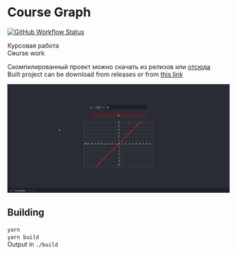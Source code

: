 # Course Graph
[![GitHub Workflow Status](https://img.shields.io/github/workflow/status/Neisvestney/course-graph/build)](https://github.com/Neisvestney/course-graph/actions/workflows/build.yml)

Курсовая работа  
C~~o~~urse work

Скомпилированный проект можно скачать из релизов или [отсюда](https://github.com/Neisvestney/course-graph/actions/workflows/build.yml)  
Built project can be download from releases or from [this link](https://github.com/Neisvestney/course-graph/actions/workflows/build.yml)  

![](readme/FNVPDpUw03.gif)

## Building
`yarn`  
`yarn build`  
Output in `./build`